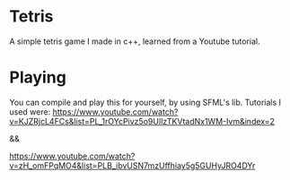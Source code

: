 # Tetris
A simple tetris game I made in c++, learned from a Youtube tutorial. 

# Playing
You can compile and play this for yourself, by using SFML's lib.
Tutorials I used were:
https://www.youtube.com/watch?v=KJZRjcL4FCs&list=PL_1rOYcPivz5o9UIlzTKVtadNx1WM-Ivm&index=2

&& 

https://www.youtube.com/watch?v=zH_omFPqMO4&list=PLB_ibvUSN7mzUffhiay5g5GUHyJRO4DYr

